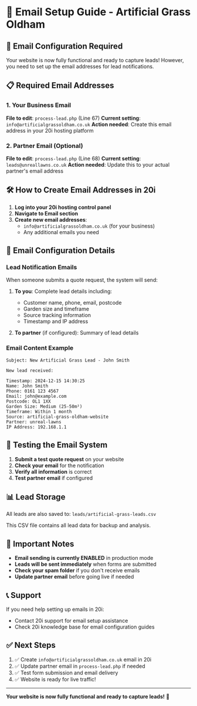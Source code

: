 # 📧 Email Setup Guide - Artificial Grass Oldham

## 🎯 Email Configuration Required

Your website is now fully functional and ready to capture leads! However, you need to set up the email addresses for lead notifications.

## 📋 Required Email Addresses

### 1. Your Business Email
**File to edit**: `process-lead.php` (Line 67)
**Current setting**: `info@artificialgrassoldham.co.uk`
**Action needed**: Create this email address in your 20i hosting platform

### 2. Partner Email (Optional)
**File to edit**: `process-lead.php` (Line 68)
**Current setting**: `leads@unreallawns.co.uk`
**Action needed**: Update this to your actual partner's email address

## 🛠️ How to Create Email Addresses in 20i

1. **Log into your 20i hosting control panel**
2. **Navigate to Email section**
3. **Create new email addresses**:
   - `info@artificialgrassoldham.co.uk` (for your business)
   - Any additional emails you need

## 📧 Email Configuration Details

### Lead Notification Emails
When someone submits a quote request, the system will send:

1. **To you**: Complete lead details including:
   - Customer name, phone, email, postcode
   - Garden size and timeframe
   - Source tracking information
   - Timestamp and IP address

2. **To partner** (if configured): Summary of lead details

### Email Content Example
```
Subject: New Artificial Grass Lead - John Smith

New lead received:

Timestamp: 2024-12-15 14:30:25
Name: John Smith
Phone: 0161 123 4567
Email: john@example.com
Postcode: OL1 1XX
Garden Size: Medium (25-50m²)
Timeframe: Within 1 month
Source: artificial-grass-oldham-website
Partner: unreal-lawns
IP Address: 192.168.1.1
```

## 🔧 Testing the Email System

1. **Submit a test quote request** on your website
2. **Check your email** for the notification
3. **Verify all information** is correct
4. **Test partner email** if configured

## 📊 Lead Storage

All leads are also saved to: `leads/artificial-grass-leads.csv`

This CSV file contains all lead data for backup and analysis.

## 🚨 Important Notes

- **Email sending is currently ENABLED** in production mode
- **Leads will be sent immediately** when forms are submitted
- **Check your spam folder** if you don't receive emails
- **Update partner email** before going live if needed

## 📞 Support

If you need help setting up emails in 20i:
- Contact 20i support for email setup assistance
- Check 20i knowledge base for email configuration guides

## ✅ Next Steps

1. ✅ Create `info@artificialgrassoldham.co.uk` email in 20i
2. ✅ Update partner email in `process-lead.php` if needed
3. ✅ Test form submission and email delivery
4. ✅ Website is ready for live traffic!

---

**Your website is now fully functional and ready to capture leads!** 🎉